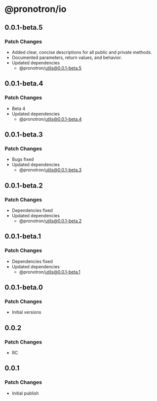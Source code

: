 # @pronotron/io

## 0.0.1-beta.5

### Patch Changes

- Added clear, concise descriptions for all public and private methods.
- Documented parameters, return values, and behavior.
- Updated dependencies
  - @pronotron/utils@0.0.1-beta.5

## 0.0.1-beta.4

### Patch Changes

- Beta 4
- Updated dependencies
  - @pronotron/utils@0.0.1-beta.4

## 0.0.1-beta.3

### Patch Changes

- Bugs fixed
- Updated dependencies
  - @pronotron/utils@0.0.1-beta.3

## 0.0.1-beta.2

### Patch Changes

- Dependencies fixed
- Updated dependencies
  - @pronotron/utils@0.0.1-beta.2

## 0.0.1-beta.1

### Patch Changes

- Dependencies fixed
- Updated dependencies
  - @pronotron/utils@0.0.1-beta.1

## 0.0.1-beta.0

### Patch Changes

- Initial versions

## 0.0.2

### Patch Changes

- RC

## 0.0.1

### Patch Changes

- Initial publish
